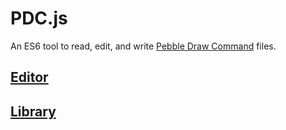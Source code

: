 # PDC.js

An ES6 tool to read, edit, and write [Pebble Draw Command](https://developer.pebble.com/guides/app-resources/pdc-format/) files.

## [Editor](https://jneubrand.github.io/pdc-js/)

## [Library](https://github.com/jneubrand/pdc-js/blob/master/src/pdc.js)
